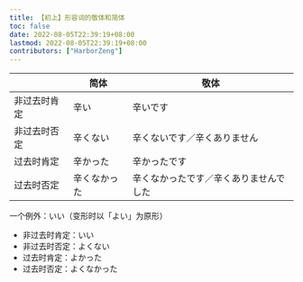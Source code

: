 ```yaml
---
title: 【初上】形容词的敬体和简体
toc: false
date: 2022-08-05T22:39:19+08:00
lastmod: 2022-08-05T22:39:19+08:00
contributors: ["HarborZeng"]
---
```


|              | 简体         | 敬体                                   |
| ------------ | ------------ | -------------------------------------- |
| 非过去时肯定 | 辛い         | 辛いです                               |
| 非过去时否定 | 辛くない     | 辛くないです／辛くありません           |
| 过去时肯定   | 辛かった     | 辛かったです                           |
| 过去时否定   | 辛くなかった | 辛くなかったです／辛くありませんでした |

 一个例外：いい（变形时以「よい」为原形）
 - 非过去时肯定：いい
 - 非过去时否定：よくない
 - 过去时肯定：よかった
 - 过去时否定：よくなかった

